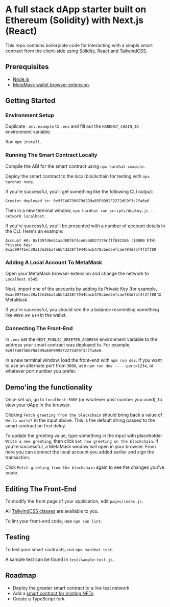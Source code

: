 # A full stack dApp starter built on Ethereum (Solidity) with Next.js (React)

This repo contains boilerplate code for interacting with a simple smart contract from the client-side using [Solidity](https://soliditylang.org/), [React](https://reactjs.org/) and [TailwindCSS](https://tailwindcss.com/).

## Prerequisites

- [Node.js](https://nodejs.org/en/download/)
- [MetaMask wallet browser extension](https://metamask.io/download.html).

## Getting Started

### Environment Setup

Duplicate `.env.example` to `.env` and fill out the `HARDHAT_CHAIN_ID` environment variable.

Run `npm install`.

### Running The Smart Contract Locally

Compile the ABI for the smart contract using `npx hardhat compile`.

Deploy the smart contract to the local blockchain for testing with `npx hardhat node`.

If you're successful, you'll get something like the following CLI output:

```
Greeter deployed to: 0x9fE46736679d2D9a65F0992F2272dE9f3c7fa6e0
```

Then in a new terminal window, `npx hardhat run scripts/deploy.js --network localhost`.

If you're successful, you'll be presented with a number of account details in the CLI. Here's an example:

```
Account #0: 0xf39fd6e51aad88f6f4ce6ab8827279cfffb92266 (10000 ETH)
Private Key: 0xac0974bec39a17e36ba4a6b4d238ff944bacb478cbed5efcae784d7bf4f2ff80
```

### Adding A Local Account To MetaMask

Open your MetaMask browser extension and change the network to `Localhost 8545`.

Next, import one of the accounts by adding its Private Key (for example, `0xac0974bec39a17e36ba4a6b4d238ff944bacb478cbed5efcae784d7bf4f2ff80` to MetaMask.

If you're successful, you should see the a balance resembling something like `9999.99 ETH` in the wallet.

### Connecting The Front-End

In `.env` set the `NEXT_PUBLIC_GREETER_ADDRESS` environment variable to the address your smart contract was deployed to. For example, `0x9fE46736679d2D9a65F0992F2272dE9f3c7fa6e0`.

In a new terminal window, load the front-end with `npm run dev`. If you want to use an alternate port from `3000`, use `npm run dev -- --port=1234`, or whatever port number you prefer.

## Demo'ing the functionality

Once set up, go to `localhost:3000` (or whatever post number you used), to view your dApp in the browser.

Clicking `Fetch greeting from the blockchain` should bring back a value of `Hello world!` in the input above. This is the default string passed to the smart contract on first deloy.

To update the greeting value, type something in the input with placeholder `Write a new greeting`, then click `Set new greeting on the blockchain`. If you're successful, a MetaMask window will open in your browser. From here you can connect the local account you added earlier and sign the transaction.

Click `Fetch greeting from the blockchain` again to see the changes you've made.

## Editing The Front-End

To modify the front page of your application, edit `pages/index.js`.

All [TailwindCSS classes](https://tailwindcss.com/docs) are available to you.

To lint your front-end code, use `npm run lint`.

## Testing

To test your smart contracts, run `npx hardhat test`.

A sample test can be found in `test/sample-test.js`.

## Roadmap

- Deploy the greeter smart contract to a live test network
- Add a [smart contract for minting NFTs](https://docs.openzeppelin.com/contracts/3.x/erc721)
- Create a TypeScript fork